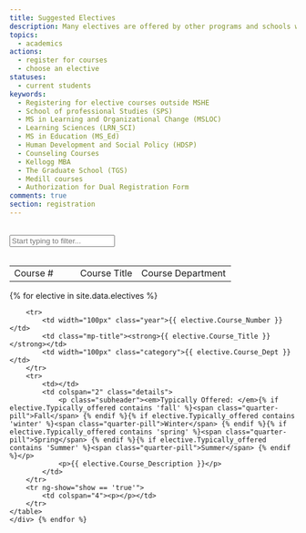 ```yaml
---
title: Suggested Electives
description: Many electives are offered by other programs and schools within SESP and Northwetern. This page includes a list of suggested electives by the MSHE program because of their relatedness in subject matter and preferences of our students. Many of these have been take by MSHE students in the past and have their feedback included below. 
topics: 
  - academics
actions:
  - register for courses
  - choose an elective
statuses:
  - current students
keywords:
  - Registering for elective courses outside MSHE
  - School of professional Studies (SPS)
  - MS in Learning and Organizational Change (MSLOC)
  - Learning Sciences (LRN_SCI)
  - MS in Education (MS_Ed)
  - Human Development and Social Policy (HDSP)
  - Counseling Courses
  - Kellogg MBA
  - The Graduate School (TGS)
  - Medill courses
  - Authorization for Dual Registration Form
comments: true
section: registration
---
```

<br>
<div class="content">
<i class="fa fa-search input-filter-icon"></i>
<input type="text" class="input-filter" id="input-filter" ng-model="inputFilter" ng-change="inputChange()" placeholder="Start typing to filter...">
<br>
<br>
<div>

<article id="Electives">
    <table width="100%" class="sorter-table">
        <tr>
            <td class="sort tip" data-tip="Sort by Number" ng-click="sort('number')" width="100px">Course # <i ng-if="sortOrder == 'number' || sortOrder == 'year'" class="fa fa-caret-down" ng-class="{flip:reverse}" aria-hidden="true"></i></td>
            <td class="sort tip" data-tip="Sort By Title" ng-click="sort('name')">Course Title <i ng-if="sortOrder == 'name'" class="fa fa-caret-down" ng-class="{flip:reverse}" aria-hidden="true"></i></td>
            <td width="150px" class="sort tip" data-tip="Sort by Department" ng-click="sort('department')">Course Department <i ng-if="sortOrder == 'department'" class="fa fa-caret-down" ng-class="{flip:reverse}" aria-hidden="true"></i></td>
        </tr>
    </table>
    {% for elective in site.data.electives %} 
       <div class="mix" data-name="{{ elective.Course_Title }}" data-number="{{ elective.Course_Number }}" data-department="{{ elective.Course_Dept }}">
    <table width="100%" class="mp-table" >
       
        <tr>
            <td width="100px" class="year">{{ elective.Course_Number }}</td>
            <td class="mp-title"><strong>{{ elective.Course_Title }}</strong></td>
            <td width="100px" class="category">{{ elective.Course_Dept }}</td>
        </tr>
        <tr>
            <td></td>
            <td colspan="2" class="details">
                <p class="subheader"><em>Typically Offered: </em>{% if elective.Typically_offered contains 'fall' %}<span class="quarter-pill">Fall</span> {% endif %}{% if elective.Typically_offered contains 'winter' %}<span class="quarter-pill">Winter</span> {% endif %}{% if elective.Typically_offered contains 'spring' %}<span class="quarter-pill">Spring</span> {% endif %}{% if elective.Typically_offered contains 'Summer' %}<span class="quarter-pill">Summer</span> {% endif %}</p>
                <p>{{ elective.Course_Description }}</p>
            </td>
        </tr>
        <tr ng-show="show == 'true'">
            <td colspan="4"><p></p></td>
        </tr>
    </table>
    </div> {% endfor %}
</article>